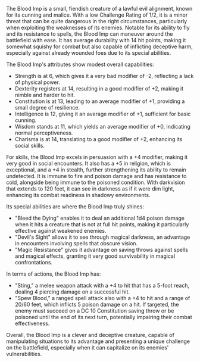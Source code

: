 The Blood Imp is a small, fiendish creature of a lawful evil alignment, known for its cunning and malice. With a low Challenge Rating of 1/2, it is a minor threat that can be quite dangerous in the right circumstances, particularly when exploiting the weaknesses of its enemies. Notable for its ability to fly and its resistance to spells, the Blood Imp can maneuver around the battlefield with ease. It has average durability with 14 hit points, making it somewhat squishy for combat but also capable of inflicting deceptive harm, especially against already wounded foes due to its special abilities. 

The Blood Imp's attributes show modest overall capabilities: 
- Strength is at 6, which gives it a very bad modifier of -2, reflecting a lack of physical power.
- Dexterity registers at 14, resulting in a good modifier of +2, making it nimble and harder to hit.
- Constitution is at 13, leading to an average modifier of +1, providing a small degree of resilience.
- Intelligence is 12, giving it an average modifier of +1, sufficient for basic cunning.
- Wisdom stands at 11, which yields an average modifier of +0, indicating normal perceptiveness.
- Charisma is at 14, translating to a good modifier of +2, enhancing its social skills.

For skills, the Blood Imp excels in persuasion with a +4 modifier, making it very good in social encounters. It also has a +5 in religion, which is exceptional, and a +4 in stealth, further strengthening its ability to remain undetected. It is immune to fire and poison damage and has resistance to cold, alongside being immune to the poisoned condition. With darkvision that extends to 120 feet, it can see in darkness as if it were dim light, enhancing its combat readiness in shadowy environments. 

Its special abilities are where the Blood Imp truly shines:
- "Bleed the Dying" enables it to deal an additional 1d4 poison damage when it hits a creature that is not at full hit points, making it particularly effective against weakened enemies.
- "Devil's Sight" allows it to see through magical darkness, an advantage in encounters involving spells that obscure vision.
- "Magic Resistance" gives it advantage on saving throws against spells and magical effects, granting it very good survivability in magical confrontations.

In terms of actions, the Blood Imp has:
- "Sting," a melee weapon attack with a +4 to hit that has a 5-foot reach, dealing 4 piercing damage on a successful hit.
- "Spew Blood," a ranged spell attack also with a +4 to hit and a range of 20/60 feet, which inflicts 5 poison damage on a hit. If targeted, the enemy must succeed on a DC 10 Constitution saving throw or be poisoned until the end of its next turn, potentially impairing their combat effectiveness.

Overall, the Blood Imp is a clever and deceptive creature, capable of manipulating situations to its advantage and presenting a unique challenge on the battlefield, especially when it can capitalize on its enemies' vulnerabilities.